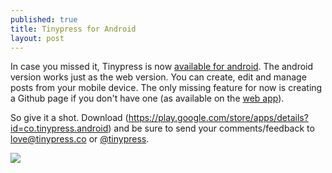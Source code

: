 ```yaml
---
published: true
title: Tinypress for Android
layout: post
---
```

In case you missed it, Tinypress is now [available for android](https://play.google.com/store/apps/details?id=co.tinypress.android). The android version works just as the web version. You can create, edit and manage posts from your mobile device. The only missing feature for now is creating a Github page if you don't have one (as available on the [web app](https://tinypress.co/)).

So give it a shot. Download (https://play.google.com/store/apps/details?id=co.tinypress.android) and be sure to send your comments/feedback to love@tinypress.co or [@tinypress](https://twitter.com/tinypress). 

![](http://i.imgur.com/fNc7vga.png)